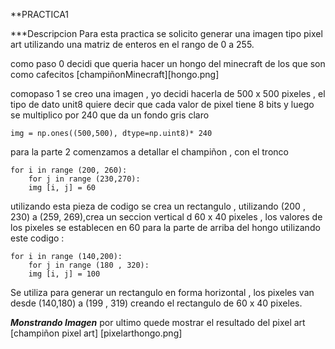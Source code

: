 **PRACTICA1 

***Descripcion
Para esta practica se solicito generar una imagen tipo pixel art utilizando una matriz de enteros en el rango de 0 a 255.

como paso 0 decidi que queria hacer un hongo del minecraft de los que son como cafecitos
[champiñonMinecraft][hongo.png]


comopaso 1 se creo una imagen , yo decidi hacerla de 500 x 500 pixeles , el tipo de dato unit8 quiere decir que cada valor de pixel tiene 8 bits y luego se multiplico por 240 que da un fondo gris claro 

~~~
img = np.ones((500,500), dtype=np.uint8)* 240
~~~

para la parte 2 comenzamos a detallar el champiñon , con el tronco 


~~~
for i in range (200, 260):
    for j in range (230,270):
    img [i, j] = 60
~~~


utilizando esta pieza de codigo se crea un rectangulo ,  utilizando (200 , 230) a (259, 269),crea un seccion vertical d 60 x 40 pixeles , los valores de los pixeles se establecen en 60 para la parte de arriba del hongo utilizando este codigo :
~~~
for i in range (140,200):
    for j in range (180 , 320):
    img [i, j] = 100
~~~

Se utiliza para generar un rectangulo en forma horizontal , los pixeles van desde (140,180)
a (199 , 319) creando el rectangulo de 60  x 40 pixeles.

***Monstrando Imagen***
por ultimo quede mostrar el resultado del pixel art 
[champiñon pixel art] [pixelarthongo.png]

    

